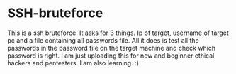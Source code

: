 # SSH-bruteforce
This is a ssh bruteforce.
It asks for 3 things. Ip of target, username of target pc and a file containing all passwords file. All it does is test all the passwords in the password file on the target
machine and check which password is right. I am just uploading this for new and beginner ethical hackers and pentesters. I am also learning. :)

